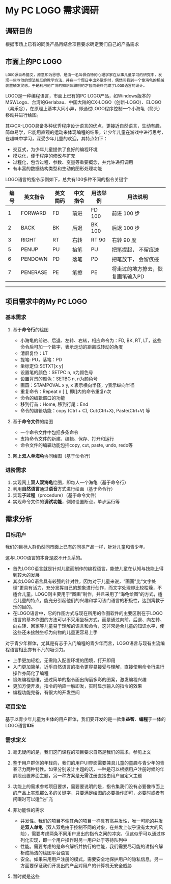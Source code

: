 # My PC LOGO 需求调研

## 调研目的

根据市场上已有的同类产品再结合项目要求确定我们自己的产品需求

## 市面上的PC LOGO

```text
LOGO源自希腊文，原意即为思想，是由一名叫佩伯特的心理学家在从事儿童学习的研究中，发现一些与他的想法相反的教学方法，并在一个假日中出外散步时，偶然间看到一个像海龟的机械装置触发灵感，于是利用他广博的知识及聪明的才智而最终完成了LOGO语言的设计。
```

LOGO是一种编程语言，市面上已有的PC LOGO产品，如Windows版本的MSWLogo、台湾的Gerlabau、中国大陆的CX-LOGO（创新-LOGO）、ELOGO（易乐谷），在原理上基本大同小异，即通过LOGO程序控制一个小海龟（箭头）移动并进行绘图。

其中CX-LOGO具备多种优秀程序设计语言的优点，更接近自然语言，生动有趣，简单易学，它能用直观的运动来体现编程的结果，让少年儿童在游戏中进行思考，在趣味中学习，深受少年儿童的欢迎，其特点如下：

- 交互式，为少年儿童提供了良好的编程环境
- 模块化，便于程序的修改与扩充
- 过程化，包含过程、参数、变量等重要概念，并允许递归调用
- 有丰富的数据结构类型和生动的图形处理功能

LOGO语言的指令示例如下，总共有100多种不同的指令关键字

|编号|英文指令|英文简码|中文指令|用法举例|用法说明|
|----|------|--------|--------|-------|-------|
|1|FORWARD|FD|前进|FD 100|前进 100 步|
|2|BACK|BK|后退|BK 100|后退 100 步|
|3|RIGHT|RT|右转|RT 90|右转 90 度|
|5|PENUP|PU|抬笔|PU|把笔提起， 不留痕迹|
|6|PENDOWN|PD|落笔|PD|把笔放下， 会留痕迹|
|7|PENERASE|PE|笔擦|PE|将走过的地方擦去，恢复画笔输入PD|

------

## 项目需求中的My PC LOGO

### 基本需求

1. 基于**命令行**的绘图

    - 小海龟的前进、后退、左转、右转，相应命令为：FD, BK, RT, LT，这些命令后可加一个数字，表示走动的距离或转动的角度
    - 清屏复位：LT
    - 提笔: PU，落笔：PD
    - 坐标定位:SETXT[x y]
    - 设置笔的颜色：SETPC n, n为颜色号
    - 设置背景的颜色：SETBG n, n为颜色号
    - 画圆：STAMPOVAL x y, x 表示横向半径，y表示纵向半径
    - 重复命令：Repeat n [    ], 即[]内的命令重复n次
    - 命令的编辑窗口的功能
    - 移到行首：Home,  移到行尾：End
    - 命令的编辑功能：copy (Ctrl + C), Cut(Ctrl+X), Paste(Ctrl+V) 等

2. 基于**命令文件**的绘图

    - 一个命令文件中包括多条命令
    - 支持命令文件的新建、编辑、保存、打开和运行
    - 命令文件的编辑功能包括copy, cut, paste, undo, redo等

3. 网上**双人单海龟**协同绘图（基于命令行）

### 进阶需求

1. 实现网上**双人双海龟**绘图，即每人一个海龟（基于命令行）
2. 利用**自然语言**通过**语音**方式进行绘画（基于命令行）
3. 实现**子过程**（procedure）（基于命令文件）
4. 实现命令文件的**调试功能**，例如设置断点，单步运行等

## 需求分析

### 目标用户

我们的目标人群仍然同市面上已有的同类产品一样，针对儿童和青少年。

这与LOGO语言的本身是脱不开关系的。

- 首先LOGO语言就是针对儿童而制作的编程语言，能使儿童在认知与技能上得到较大的发展
- 其次LOGO语言具有较强的针对性，因为对于儿童来说，“画画”比“文字处理”更具有活力，充分发挥自己的想象进行创作，而文字处理却比较枯燥，不适合儿童。LOGO则主要用于“图画”制作，并且采用了“海龟绘图”的方式，适合儿童的特点，能充分引起他们的兴趣和学习该门语言的积极性，达到寓教于乐的目的。
- 在LOGO语言中，它的作图方式与现在所用的作图软件的主要区别在于LOGO语言的基本作图的方法可以不采用坐标方式，而是通过向前，后退、向左转、向右转、回家等儿童易于理解的语言和命令，这非常适合儿童的知识水平，使这些还未接触坐标为何物的儿童更容易上手

对于青少年群体，尤其是有志于入门编程的青少年而言，LOGO语言与现有主流编程语言相比亦有不凡的吸引力。

- 上手更加轻松，无需陷入配置环境的困境，打开即用
- 入门更加简单，近乎自然语言的指令更容易接受与理解，直接使用命令行进行操作亦简化了编程
- 锻炼编程思维，通过简单的指令画出绚丽多彩的图案，激发编程兴趣
- 更加方便开发，指令的响应一触即发，实时显示输入的指令的效果
- 编程功能完备，有很大的开发空间

### 项目定位

基于以青少年儿童为主体的用户群体，我们要开发的是一款集**益智**、**编程**于一体的LOGO语言**IDE**

### 需求定义

1. 毫无疑问的是，我们这门课程的项目要求自然是我们的需求，参见上文

2. 鉴于用户群体的年轻向，我们的用户UI界面需要兼具儿童的童趣与青少年的青春活力两种特性。如果分别设计主题的话，一种是可以根据用户注册时候的年龄段设置界面主题，另一种方案是无需注册直接由用户自定义主题

3. 功能上的需求参考项目要求，需要要说明的是，指令集我们没有必要像市面上的产品上实现那么多的关键字，只要满足绘图的必要操作即可，必要时或者有闲暇时可以适当扩充

4. 非功能性的需求

    - 并发性。我们的项目不像其余的项目一样具有高并发性，唯一可能的并发是**双人单龟**（双人双龟由于控制不同的对象，在并发上似乎没有太大的风险），需要考虑两条不同用户发出的指令之间的冲突，但这似乎可以通过序列化实现，即一个用户操作时另一用户处于等待队列中
    - 性能。需要考虑的是命令解析并执行的性能，我们需要尽可能的讲指令解析成简洁的绘图平台语言
    - 安全。如果采用用户注册的模式，需要安全地保护用户的隐私信息。另一方面要保证我们开发出的产品对用户的计算机无安全威胁

5. 暂时就是这些
